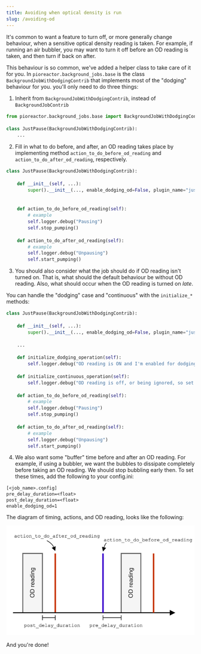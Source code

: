```yaml
---
title: Avoiding when optical density is run
slug: /avoiding-od
---
```


It's common to want a feature to turn off, or more generally change behaviour, when a sensitive optical density reading is taken. For example, if running an air bubbler, you may want to turn it off before an OD reading is taken, and then turn if back on after.

This behaviour is so common, we've added a helper class to take care of it for you. In `pioreactor.background_jobs.base` is the class `BackgroundJobWithDodgingContrib` that implements most of the "dodging" behaviour for you. you'll only need to do three things:

1. Inherit from `BackgroundJobWithDodgingContrib`, instead of `BackgroundJobContrib`

```python
from pioreactor.background_jobs.base import BackgroundJobWithDodgingContrib

class JustPause(BackgroundJobWithDodgingContrib):
    ...
```

2. Fill in what to do before, and after, an OD reading takes place by implementing method `action_to_do_before_od_reading` and `action_to_do_after_od_reading`, respectively.

```python
class JustPause(BackgroundJobWithDodgingContrib):

    def __init__(self, ...):
        super().__init__(..., enable_dodging_od=False, plugin_name="just-pause") # set to True if you want the dodging behaviour right away.


    def action_to_do_before_od_reading(self):
        # example
        self.logger.debug("Pausing")
        self.stop_pumping()

    def action_to_do_after_od_reading(self):
        # example
        self.logger.debug("Unpausing")
        self.start_pumping()

```

3. You should also consider what the job should do if OD reading isn't turned on. That is, what should the default behaviour be without OD reading. Also, what should occur when the OD reading is turned on _late_.

You can handle the "dodging" case and "continuous" with the `initialize_*` methods:

```python
class JustPause(BackgroundJobWithDodgingContrib):

    def __init__(self, ...):
        super().__init__(..., enable_dodging_od=False, plugin_name="just-pause") # set to True if you want the dodging behaviour right away.

    ...

    def initialize_dodging_operation(self):
        self.logger.debug("OD reading is ON and I'm enabled for dodging, so set up what I need...")

    def initialize_continuous_operation(self):
        self.logger.debug("OD reading is off, or being ignored, so set up what I need for that...")

    def action_to_do_before_od_reading(self):
        # example
        self.logger.debug("Pausing")
        self.stop_pumping()

    def action_to_do_after_od_reading(self):
        # example
        self.logger.debug("Unpausing")
        self.start_pumping()
```

4. We also want some "buffer" time before and after an OD reading. For example, if using a bubbler, we want the bubbles to dissipate completely before taking an OD reading. We should stop bubbling early then. To set these times, add the following to your config.ini:

```
[<job_name>.config]
pre_delay_duration=<float>
post_delay_duration=<float>
enable_dodging_od=1
```

The diagram of timing, actions, and OD reading, looks like the following:

![](/img/developer-guide/background_job_dodging_timing.png)

And you're done!